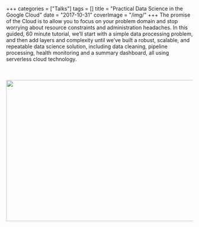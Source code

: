 +++
categories = ["Talks"]
tags = []
title = "Practical Data Science in the Google Cloud"
date = "2017-10-31"
coverImage = "/img/"
+++
The promise of the Cloud is to allow you to focus on your problem domain and stop worrying about resource constraints and administration headaches.
In this guided, 60 minute tutorial, we’ll start with a simple data processing problem, and then add layers and complexity until we’ve built a robust, scalable, and repeatable data science solution, including data cleaning, pipeline processing, health monitoring and a summary dashboard, all using serverless cloud technology. 
<!--more-->
<br><br>
<a href="https://bit.ly/mco-pds"><img loading="lazy" src="/img/mco-pds.png" width="640" height="380"></img></a>
